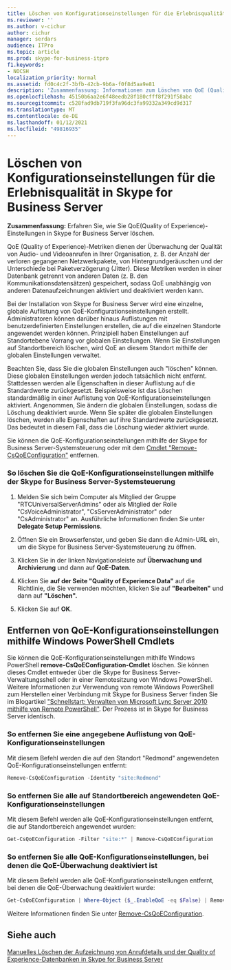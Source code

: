 ```yaml
---
title: Löschen von Konfigurationseinstellungen für die Erlebnisqualität in Skype for Business Server
ms.reviewer: ''
ms.author: v-cichur
author: cichur
manager: serdars
audience: ITPro
ms.topic: article
ms.prod: skype-for-business-itpro
f1.keywords:
- NOCSH
localization_priority: Normal
ms.assetid: fd0c4c2f-3bfb-42cb-9b6a-f0f8d5aa9e81
description: 'Zusammenfassung: Informationen zum Löschen von QoE (Quality of Experience)-Einstellungen in Skype for Business Server.'
ms.openlocfilehash: 45150b6aa2e6f48eedb28f180cfff8f291f58abc
ms.sourcegitcommit: c528fad9db719f3fa96dc3fa99332a349cd9d317
ms.translationtype: MT
ms.contentlocale: de-DE
ms.lasthandoff: 01/12/2021
ms.locfileid: "49816935"
---
```

# <a name="delete-quality-of-experience-configuration-settings-in-skype-for-business-server"></a>Löschen von Konfigurationseinstellungen für die Erlebnisqualität in Skype for Business Server
 
**Zusammenfassung:** Erfahren Sie, wie Sie QoE(Quality of Experience)-Einstellungen in Skype for Business Server löschen.
  
QoE (Quality of Experience)-Metriken dienen der Überwachung der Qualität von Audio- und Videoanrufen in Ihrer Organisation, z. B. der Anzahl der verloren gegangenen Netzwerkpakete, von Hintergrundgeräuschen und der Unterschiede bei Paketverzögerung (Jitter). Diese Metriken werden in einer Datenbank getrennt von anderen Daten (z. B. den Kommunikationsdatensätzen) gespeichert, sodass QoE unabhängig von anderen Datenaufzeichnungen aktiviert und deaktiviert werden kann.
  
Bei der Installation von Skype for Business Server wird eine einzelne, globale Auflistung von QoE-Konfigurationseinstellungen erstellt. Administratoren können darüber hinaus Auflistungen mit benutzerdefinierten Einstellungen erstellen, die auf die einzelnen Standorte angewendet werden können. Prinzipiell haben Einstellungen auf Standortebene Vorrang vor globalen Einstellungen. Wenn Sie Einstellungen auf Standortbereich löschen, wird QoE an diesem Standort mithilfe der globalen Einstellungen verwaltet.
  
Beachten Sie, dass Sie die globalen Einstellungen auch "löschen" können. Diese globalen Einstellungen werden jedoch tatsächlich nicht entfernt. Stattdessen werden alle Eigenschaften in dieser Auflistung auf die Standardwerte zurückgesetzt. Beispielsweise ist das Löschen standardmäßig in einer Auflistung von QoE-Konfigurationseinstellungen aktiviert. Angenommen, Sie ändern die globalen Einstellungen, sodass die Löschung deaktiviert wurde. Wenn Sie später die globalen Einstellungen löschen, werden alle Eigenschaften auf ihre Standardwerte zurückgesetzt. Das bedeutet in diesem Fall, dass die Löschung wieder aktiviert wurde.
  
Sie können die QoE-Konfigurationseinstellungen mithilfe der Skype for Business Server-Systemsteuerung oder mit dem [Cmdlet "Remove-CsQoEConfiguration"](https://docs.microsoft.com/powershell/module/skype/remove-csqoeconfiguration?view=skype-ps) entfernen.
  
### <a name="to-delete-qoe-configuration-settings-by-using-skype-for-business-server-control-panel"></a>So löschen Sie die QoE-Konfigurationseinstellungen mithilfe der Skype for Business Server-Systemsteuerung

1.  Melden Sie sich beim Computer als Mitglied der Gruppe "RTCUniversalServerAdmins" oder als Mitglied der Rolle "CsVoiceAdministrator", "CsServerAdministrator" oder "CsAdministrator" an. Ausführliche Informationen finden Sie unter **Delegate Setup Permissions**.
    
2. Öffnen Sie ein Browserfenster, und geben Sie dann die Admin-URL ein, um die Skype for Business Server-Systemsteuerung zu öffnen.  
    
3. Klicken Sie in der linken Navigationsleiste auf **Überwachung und Archivierung** und dann auf **QoE-Daten**.
    
4. Klicken Sie **auf der Seite "Quality of Experience Data"** auf die Richtlinie, die Sie verwenden möchten, klicken Sie auf **"Bearbeiten"** und dann auf **"Löschen".**
    
5. Klicken Sie auf **OK**.
    
## <a name="removing-qoe-configuration-settings-by-using-windows-powershell-cmdlets"></a>Entfernen von QoE-Konfigurationseinstellungen mithilfe Windows PowerShell Cmdlets

Sie können die QoE-Konfigurationseinstellungen mithilfe Windows PowerShell **remove-CsQoEConfiguration-Cmdlet** löschen. Sie können dieses Cmdlet entweder über die Skype for Business Server-Verwaltungsshell oder in einer Remotesitzung von Windows PowerShell. Weitere Informationen zur Verwendung von remote Windows PowerShell zum Herstellen einer Verbindung mit Skype for Business Server finden Sie im Blogartikel ["Schnellstart: Verwalten von Microsoft Lync Server 2010 mithilfe von Remote PowerShell"](https://go.microsoft.com/fwlink/p/?linkId=255876). Der Prozess ist in Skype for Business Server identisch.
  
### <a name="to-remove-a-specified-collection-of-qoe-configuration-settings"></a>So entfernen Sie eine angegebene Auflistung von QoE-Konfigurationseinstellungen

 Mit diesem Befehl werden die auf den Standort "Redmond" angewendeten QoE-Konfigurationseinstellungen entfernt:
    
  ```PowerShell
  Remove-CsQoEConfiguration -Identity "site:Redmond"
  ```

### <a name="to-remove-all-of-the-qoe-configuration-settings-applied-to-the-site-scope"></a>So entfernen Sie alle auf Standortbereich angewendeten QoE-Konfigurationseinstellungen

 Mit diesem Befehl werden alle QoE-Konfigurationseinstellungen entfernt, die auf Standortbereich angewendet wurden:
    
  ```PowerShell
  Get-CsQoEConfiguration -Filter "site:*" | Remove-CsQoEConfiguration
  ```

### <a name="to-remove-all-of-the-qoe-configuration-settings-where-qoe-monitoring-is-disabled"></a>So entfernen Sie alle QoE-Konfigurationseinstellungen, bei denen die QoE-Überwachung deaktiviert ist

 Mit diesem Befehl werden alle QoE-Konfigurationseinstellungen entfernt, bei denen die QoE-Überwachung deaktiviert wurde:
    
  ```PowerShell
  Get-CsQoEConfiguration | Where-Object {$_.EnableQoE -eq $False} | Remove-CsQoEConfiguration
  ```

Weitere Informationen finden Sie unter [Remove-CsQoEConfiguration](https://docs.microsoft.com/powershell/module/skype/remove-csqoeconfiguration?view=skype-ps).
  
## <a name="see-also"></a>Siehe auch

[Manuelles Löschen der Aufzeichnung von Anrufdetails und der Quality of Experience-Datenbanken in Skype for Business Server](../../deploy/deploy-monitoring/purgecall-detail-recording-and-qoe.md)

